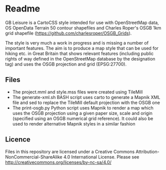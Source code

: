 Readme
======
GB Leisure is a CartoCSS style intended for use with OpenStreetMap data, OS OpenData Terrain 50 contour shapefiles and Charles Roper's OSGB 1km grid shapefile (https://github.com/charlesroper/OSGB_Grids).

The style is very much a work in progress and is missing a number of important features. The aim is to produce a map style that can be used for hiking etc. in Great Britain that shows relevant features (including public rights of way defined in the OpenStreetMap database by the designation tag) and uses the OSGB projection and grid (EPSG:27700).

Files
-----
- The project.mml and style.mss files were created using TileMill
- The generate-xml.sh BASH script uses carto to generate a Mapnik XML file and sed to replace the TileMill default projection with the OSGB one
- The print-osgb.py Python script uses Mapnik to render a map which uses the OSGB projection using a given paper size, scale and origin (specified using an OSGB numerical grid reference). It could also be used to render alternative Mapnik styles in a similar fashion

Licence
-------
Files in this repository are licensed under a Creative Commons Attribution-NonCommercial-ShareAlike 4.0 International License. Please see http://creativecommons.org/licenses/by-nc-sa/4.0/
